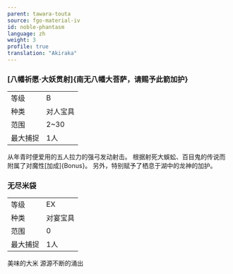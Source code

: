 ```yaml
---
parent: tawara-touta
source: fgo-material-iv
id: noble-phantasm
language: zh
weight: 3
profile: true
translation: "Akiraka"
---
```


### [八幡祈愿·大妖贯射]{南无八幡大菩萨，请赐予此箭加护}

<table>
  <tr><td>等级</td><td>B</td></tr>
  <tr><td>种类</td><td>对人宝具</td></tr>
  <tr><td>范围</td><td>2~30</td></tr>
  <tr><td>最大捕捉</td><td>1人</td></tr>
</table>

从年青时便爱用的五人拉力的强弓发动射击。
根据射死大蜈蚣、百目鬼的传说而附属了对魔性[加成]{Bonus}。
另外，特别赋予了栖息于湖中的龙神的加护。

### 无尽米袋

<table>
  <tr><td>等级</td><td>EX</td></tr>
  <tr><td>种类</td><td>对宴宝具</td></tr>
  <tr><td>范围</td><td>0</td></tr>
  <tr><td>最大捕捉</td><td>1人</td></tr>
</table>

美味的大米
源源不断的涌出
